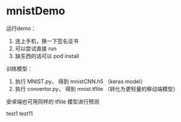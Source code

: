 # mnistDemo


运行demo：
  1. 连上手机，换一下签名证书
  2. 可以尝试直接 run
  3. 缺东西的话可以 pod install

训练模型：
  1. 执行 MNIST.py， 得到 mnistCNN.h5 （keras model）
  2. 执行 convertor.py， 得到 mnist.tflite （转化为更轻量的移动端模型）

安卓端也可用同样的 tflite 模型进行预测

test1
test11
